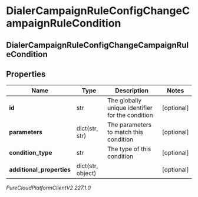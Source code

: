 # DialerCampaignRuleConfigChangeCampaignRuleCondition

## DialerCampaignRuleConfigChangeCampaignRuleCondition

## Properties

|Name | Type | Description | Notes|
|------------ | ------------- | ------------- | -------------|
| **id** | str | The globally unique identifier for the condition | [optional] |
| **parameters** | dict(str, str) | The parameters to match this condition | [optional] |
| **condition_type** | str | The type of this condition | [optional] |
| **additional_properties** | dict(str, object) |  | [optional] |



_PureCloudPlatformClientV2 227.1.0_
